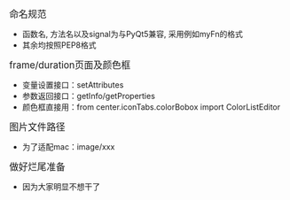 <p><big>命名规范</big></p>
<ul>
	<li>函数名, 方法名以及signal为与PyQt5兼容, 采用例如myFn的格式</li>
	<li>其余均按照PEP8格式</li>
</ul>

<p><big>frame/duration页面及颜色框</big></p>
<ul>
    <li>变量设置接口：setAttributes</li>
    <li>参数返回接口：getInfo/getProperties</li>
    <li>颜色框直接用：from center.iconTabs.colorBobox import ColorListEditor</li>
</ul>

<p><big>图片文件路径</big></p>
<ul>
    <li>为了适配mac：image/xxx</li>
</ul>

<p><big>做好烂尾准备</big></p>
<ul>
    <li>因为大家明显不想干了</li>
</ul>